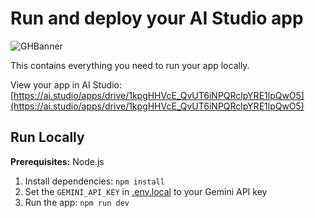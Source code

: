 # Run and deploy your AI Studio app

![GHBanner](https://github.com/user-attachments/assets/0aa67016-6eaf-458a-adb2-6e31a0763ed6)

This contains everything you need to run your app locally.

View your app in AI Studio: [https://ai.studio/apps/drive/1kpgHHVcE_QvUT6iNPQRclpYRE1lpQwO5](https://ai.studio/apps/drive/1kpgHHVcE_QvUT6iNPQRclpYRE1lpQwO5)

## Run Locally

**Prerequisites:**  Node.js

1. Install dependencies:
   `npm install`
2. Set the `GEMINI_API_KEY` in [.env.local](.env.local) to your Gemini API key
3. Run the app:
   `npm run dev`
